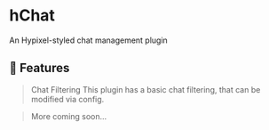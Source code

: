 # hChat
An Hypixel-styled chat management plugin

## 🔏 Features
> Chat Filtering
This plugin has a basic chat filtering, that can be modified via config.

> More coming soon...

